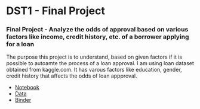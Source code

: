 # DST1 - Final Project

### Final Project - Analyze the odds of approval based on various factors like income, credit history, etc. of a borrower applying for a loan

The purpose this project is to understand, based on given factors if it is possible to autoamte the process of a loan approval. I am using loan dataset obtained from kaggle.com. It has varous factors like education, gender, credit history that affects the odds of loan appproval.


* [Notebook](tools_1_final_project.ipynb)
* [Data](loan_data.csv)
* [Binder](https://hub-binder.mybinder.ovh/user/duproject2020-d-1-final-project-seaegw7v/tree)

